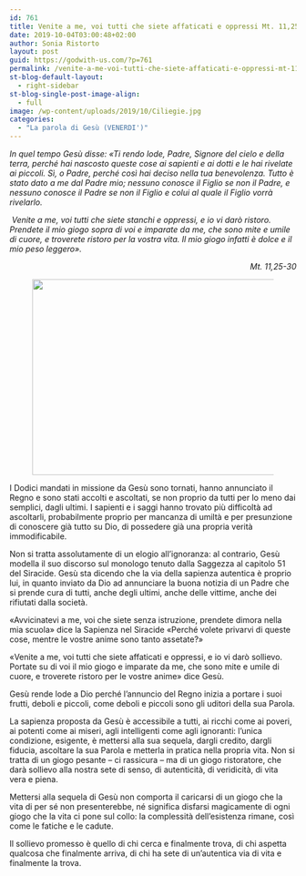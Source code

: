 ```yaml
---
id: 761
title: Venite a me, voi tutti che siete affaticati e oppressi Mt. 11,25-30
date: 2019-10-04T03:00:48+02:00
author: Sonia Ristorto
layout: post
guid: https://godwith-us.com/?p=761
permalink: /venite-a-me-voi-tutti-che-siete-affaticati-e-oppressi-mt-1125-30/
st-blog-default-layout:
  - right-sidebar
st-blog-single-post-image-align:
  - full
image: /wp-content/uploads/2019/10/Ciliegie.jpg
categories:
  - "La parola di Gesù (VENERDI')"
---
```

_In quel tempo Gesù disse: «Ti rendo lode, Padre, Signore del cielo e della terra, perché hai nascosto queste cose ai sapienti e ai dotti e le hai rivelate ai piccoli. Sì, o Padre, perché così hai deciso nella tua benevolenza. Tutto è stato dato a me dal Padre mio; nessuno conosce il Figlio se non il Padre, e nessuno conosce il Padre se non il Figlio e colui al quale il Figlio vorrà rivelarlo._

_&nbsp;Venite a me, voi tutti che siete stanchi e oppressi, e io vi darò ristoro. Prendete il mio giogo sopra di voi e imparate da me, che sono mite e umile di cuore, e troverete ristoro per la vostra vita. Il mio giogo infatti è dolce e il mio peso leggero»._

<p style="text-align:right">
  <em>Mt. 11,25-30</em>
</p><figure class="wp-block-image is-resized">

<img src="https://godwith-us.com/wp-content/uploads/2019/10/Scuola-africa.jpg" alt="" class="wp-image-763" width="588" height="344" srcset="https://incercadidio.com/wp-content/uploads/2019/10/Scuola-africa.jpg 463w, https://incercadidio.com/wp-content/uploads/2019/10/Scuola-africa-300x176.jpg 300w" sizes="(max-width: 588px) 100vw, 588px" /> </figure> 

I Dodici mandati in missione da Gesù sono tornati, hanno annunciato il Regno e sono stati accolti e ascoltati, se non proprio da tutti per lo meno dai semplici, dagli ultimi. I sapienti e i saggi hanno trovato più difficoltà ad ascoltarli, probabilmente proprio per mancanza di umiltà e per presunzione di conoscere già tutto su Dio, di possedere già una propria verità immodificabile.

Non si tratta assolutamente di un elogio all’ignoranza: al contrario, Gesù modella il suo discorso sul monologo tenuto dalla Saggezza al capitolo 51 del Siracide. Gesù sta dicendo che la via della sapienza autentica è proprio lui, in quanto inviato da Dio ad annunciare la buona notizia di un Padre che si prende cura di tutti, anche degli ultimi, anche delle vittime, anche dei rifiutati dalla società.

«Avvicinatevi a me, voi che siete senza istruzione, prendete dimora nella mia scuola» dice la Sapienza nel Siracide «Perché volete privarvi di queste cose, mentre le vostre anime sono tanto assetate?»

«Venite a me, voi tutti che siete affaticati e oppressi, e io vi darò sollievo. Portate su di voi il mio giogo e imparate da me, che sono mite e umile di cuore, e troverete ristoro per le vostre anime» dice Gesù.

Gesù rende lode a Dio perché l’annuncio del Regno inizia a portare i suoi frutti, deboli e piccoli, come deboli e piccoli sono gli uditori della sua Parola.

La sapienza proposta da Gesù è accessibile a tutti, ai ricchi come ai poveri, ai potenti come ai miseri, agli intelligenti come agli ignoranti: l’unica condizione, esigente, è mettersi alla sua sequela, dargli credito, dargli fiducia, ascoltare la sua Parola e metterla in pratica nella propria vita. Non si tratta di un giogo pesante – ci rassicura – ma di un giogo ristoratore, che darà sollievo alla nostra sete di senso, di autenticità, di veridicità, di vita vera e piena.

Mettersi alla sequela di Gesù non comporta il caricarsi di un giogo che la vita di per sé non presenterebbe, né significa disfarsi magicamente di ogni giogo che la vita ci pone sul collo: la complessità dell’esistenza rimane, così come le fatiche e le cadute. 

Il sollievo promesso è quello di chi cerca e finalmente trova, di chi aspetta qualcosa che finalmente arriva, di chi ha sete di un’autentica via di vita e finalmente la trova.